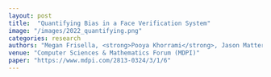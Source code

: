 ```yaml
---
layout: post
title:  "Quantifying Bias in a Face Verification System"
image: "/images/2022_quantifying.png"
categories: research
authors: "Megan Frisella, <strong>Pooya Khorrami</strong>, Jason Matterer, Kendra Kratkiewicz, Pedro Torres-Carrasquillo"
venue: "Computer Sciences & Mathematics Forum (MDPI)"
paper: "https://www.mdpi.com/2813-0324/3/1/6"
---
```

